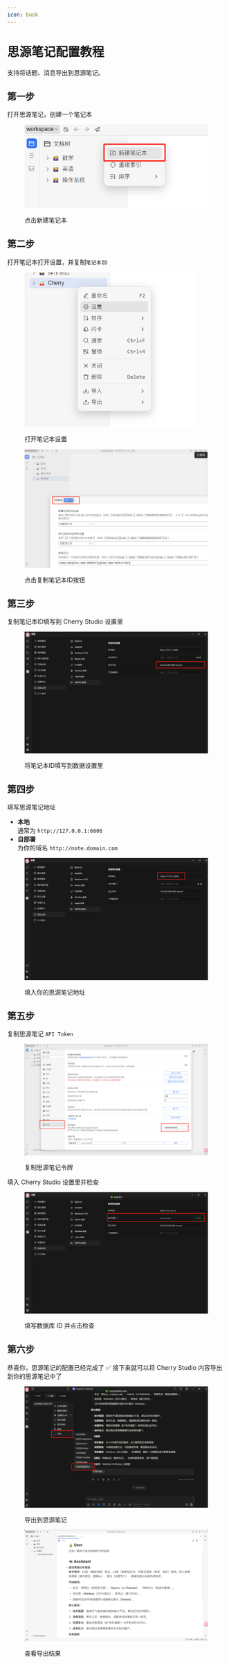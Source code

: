 ```yaml
---
icon: book
---
```


# 思源笔记配置教程

支持将话题、消息导出到思源笔记。

## 第一步

打开思源笔记，创建一个笔记本

<figure><img src="../.gitbook/assets/siyuan-image-1.png" alt=""><figcaption><p>点击新建笔记本</p></figcaption></figure>

## 第二步

打开笔记本打开设置，并复制`笔记本ID`

<figure><img src="../.gitbook/assets/siyuan-image-2.png" alt="" width="400"><figcaption><p>打开笔记本设置</p></figcaption></figure>

<figure><img src="../.gitbook/assets/siyuan-image-3.png" alt=""><figcaption><p>点击复制笔记本ID按钮</p></figcaption></figure>

## 第三步

复制笔记本ID填写到 Cherry Studio 设置里

<figure><img src="../.gitbook/assets/siyuan-image-4.png" alt=""><figcaption><p>将笔记本ID填写到数据设置里</p></figcaption></figure>

## 第四步

填写思源笔记地址

* **本地**\
  通常为 `http://127.0.0.1:6806`
* **自部署**\
  为你的域名 `http://note.domain.com`

<figure><img src="../.gitbook/assets/siyuan-image-5.png" alt=""><figcaption><p>填入你的思源笔记地址</p></figcaption></figure>

## 第五步

复制思源笔记 `API Token`

<figure><img src="../.gitbook/assets/siyuan-image-6.png" alt=""><figcaption><p>复制思源笔记令牌</p></figcaption></figure>

填入 Cherry Studio 设置里并检查

<figure><img src="../.gitbook/assets/siyuan-image-7.png" alt=""><figcaption><p>填写数据库 ID 并点击检查</p></figcaption></figure>

## 第六步

恭喜你，思源笔记的配置已经完成了 ✅ 接下来就可以将 Cherry Studio 内容导出到你的思源笔记中了

<figure><img src="../.gitbook/assets/siyuan-image-8.png" alt=""><figcaption><p>导出到思源笔记</p></figcaption></figure>

<figure><img src="../.gitbook/assets/siyuan-image-9.png" alt=""><figcaption><p>查看导出结果</p></figcaption></figure>
